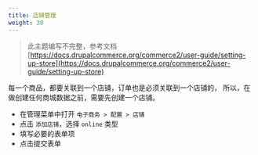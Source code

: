 ```yaml
---
title: 店铺管理
weight: 30
---
```


> 此主题编写不完整，参考文档
> [https://docs.drupalcommerce.org/commerce2/user-guide/setting-up-store](https://docs.drupalcommerce.org/commerce2/user-guide/setting-up-store)

每一个商品，都要关联到一个店铺，订单也是必须关联到一个店铺的，
所以，在做创建任何商城数据之前，需要先创建一个店铺。

- 在管理菜单中打开 `电子商务 > 配置 > 店铺`
- 点击 `添加店铺`，选择 `online` 类型
- 填写必要的表单项
- 点击提交表单
